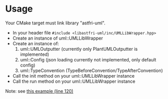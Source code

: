 # Usage

Your CMake target must link library "astfri-uml".

- In your header file `#include <libastfri-uml/inc/UMLLibWrapper.hpp>`
- Create an instance of uml::UMLLibWrapper
- Create an instance of:
    1. uml::UMLOutputter (currently only PlantUMLOutputter is implemented)
    2. uml::Config (json loading currently not implemented, only default config)
    3. uml::TypeConvention (TypeBeforeConvention/TypeAfterConvention)
- Call the init method on your uml::UMLLibWrapper instance
- Call the run method on your uml::UMLLibWrapper instance

Note: see [this example (line 120)](examples/example_external.cpp)